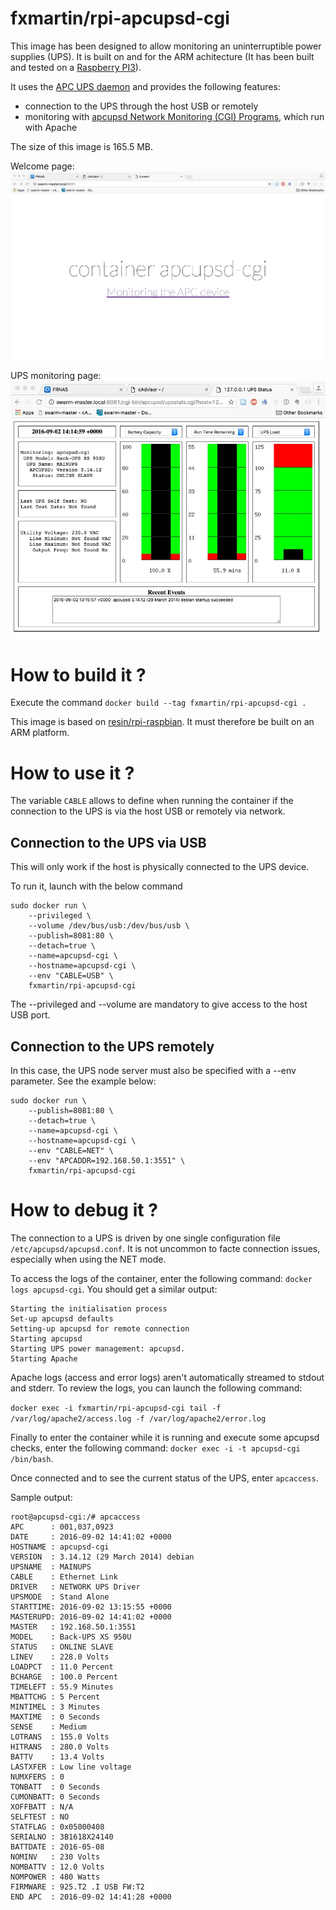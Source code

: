 # fxmartin/rpi-apcupsd-cgi

This image has been designed to allow monitoring an uninterruptible power supplies (UPS). It is built on and for the ARM achitecture (It has been built and tested on a [Raspberry PI3](https://www.raspberrypi.org/products/raspberry-pi-3-model-b/)).

It uses the [APC UPS daemon](http://www.apcupsd.org/) and provides the following features:
- connection to the UPS through the host USB or remotely
- monitoring with [apcupsd Network Monitoring (CGI) Programs](http://www.apcupsd.org/manual/manual.html#apcupsd-network-monitoring-cgi-programs), which run with Apache

The size of this image is 165.5 MB.

Welcome page:
![Screenshot](/images/Screenshot01.jpg)

UPS monitoring page:
![Screenshot](/images/Screenshot02.jpg)

# How to build it ?

Execute the command ```docker build --tag fxmartin/rpi-apcupsd-cgi .```

 This image is based on [resin/rpi-raspbian](https://hub.docker.com/r/resin/rpi-raspbian/). It must therefore be built on an ARM platform.

# How to use it ?

The variable ```CABLE``` allows to define when running the container if the connection to the UPS is via the host USB or remotely via network.

## Connection to the UPS via USB

This will only work if the host is physically connected to the UPS device.

To run it, launch with the below command
```
sudo docker run \
    --privileged \
    --volume /dev/bus/usb:/dev/bus/usb \
    --publish=8081:80 \
    --detach=true \
    --name=apcupsd-cgi \
    --hostname=apcupsd-cgi \
    --env "CABLE=USB" \
    fxmartin/rpi-apcupsd-cgi
```
The --privileged and --volume are mandatory to give access to the host USB port.

## Connection to the UPS remotely

In this case, the UPS node server must also be specified with a --env parameter. See the example below:
```
sudo docker run \
    --publish=8081:80 \
    --detach=true \
    --name=apcupsd-cgi \
    --hostname=apcupsd-cgi \
    --env "CABLE=NET" \
    --env "APCADDR=192.168.50.1:3551" \
    fxmartin/rpi-apcupsd-cgi
```

# How to debug it ?

The connection to a UPS is driven by one single configuration file ```/etc/apcupsd/apcupsd.conf```. It is not uncommon to facte connection issues, especially when using the NET mode.

To access the logs of the container, enter the following command: ```docker logs apcupsd-cgi```. You should get a similar output:
```
Starting the initialisation process
Set-up apcupsd defaults
Setting-up apcupsd for remote connection
Starting apcupsd
Starting UPS power management: apcupsd.
Starting Apache
```

Apache logs (access and error logs) aren't automatically streamed to stdout and stderr. To review the logs, you can launch the following command:

```docker exec -i fxmartin/rpi-apcupsd-cgi tail -f /var/log/apache2/access.log -f /var/log/apache2/error.log```

Finally to enter the container while it is running and execute some apcupsd checks, enter the following command: ```docker exec -i -t apcupsd-cgi /bin/bash```.

Once connected and to see the current status of the UPS, enter ```apcaccess```.

Sample output:
```
root@apcupsd-cgi:/# apcaccess
APC      : 001,037,0923
DATE     : 2016-09-02 14:41:02 +0000
HOSTNAME : apcupsd-cgi
VERSION  : 3.14.12 (29 March 2014) debian
UPSNAME  : MAINUPS
CABLE    : Ethernet Link
DRIVER   : NETWORK UPS Driver
UPSMODE  : Stand Alone
STARTTIME: 2016-09-02 13:15:55 +0000
MASTERUPD: 2016-09-02 14:41:02 +0000
MASTER   : 192.168.50.1:3551
MODEL    : Back-UPS XS 950U
STATUS   : ONLINE SLAVE
LINEV    : 228.0 Volts
LOADPCT  : 11.0 Percent
BCHARGE  : 100.0 Percent
TIMELEFT : 55.9 Minutes
MBATTCHG : 5 Percent
MINTIMEL : 3 Minutes
MAXTIME  : 0 Seconds
SENSE    : Medium
LOTRANS  : 155.0 Volts
HITRANS  : 280.0 Volts
BATTV    : 13.4 Volts
LASTXFER : Low line voltage
NUMXFERS : 0
TONBATT  : 0 Seconds
CUMONBATT: 0 Seconds
XOFFBATT : N/A
SELFTEST : NO
STATFLAG : 0x05000408
SERIALNO : 3B1618X24140
BATTDATE : 2016-05-08
NOMINV   : 230 Volts
NOMBATTV : 12.0 Volts
NOMPOWER : 480 Watts
FIRMWARE : 925.T2 .I USB FW:T2
END APC  : 2016-09-02 14:41:28 +0000
```

